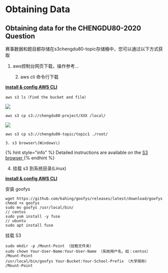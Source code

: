 # Obtaining  Data

## Obtaining data for the CHENGDU80-2020 Question

赛事数据和题目都存储在s3chengdu80-topic存储桶中，您可以通过以下方式获取

1. aws控制台网页下载，操作参考...

    2. aws cli 命令行下载

[**install & config AWS CLI**](../../service-documents/aws-cli.md)

```text
aws s3 ls（find the bucket and file）
```

![](../../.gitbook/assets/image%20%2899%29.png) 

```text
aws s3 cp s3://chengdu80-project/XXX /local/
```

![](../../.gitbook/assets/1603077877-1-.png) 

```text
aws s3 cp s3://chengdu80-topic/topic1 ./root/
```

    3. s3 browser\(Windows\)

{% hint style="info" %}
Detailed instructions are available on the [S3 browser ](https://s3browser.com/s3browser-first-run.aspx)
{% endhint %}

 4. 挂载 s3 到系统目录\(Linux\)

[**install & config AWS CLI**](../../service-documents/aws-cli.md)

安装 goofys

```text
wget https://github.com/kahing/goofys/releases/latest/download/goofys
chmod +x goofys
sudo mv goofys /usr/local/bin/
// centos
sudo yum install -y fuse
// ubuntu
sudo apt install fuse
```

挂载 S3

```text
sudo mkdir -p /Mount-Point （挂载文件夹）
sudo chown Your-User-Name:Your-User-Name （系统用户名，如：centos） /Mount-Point
/usr/local/bin/goofys Your-Bucket:Your-School-Prefix （大学简称） /Mount-Point
```


